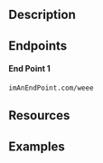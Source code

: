 
## Description


## Endpoints

#### **End Point 1**
    imAnEndPoint.com/weee
  

## Resources


## Examples

